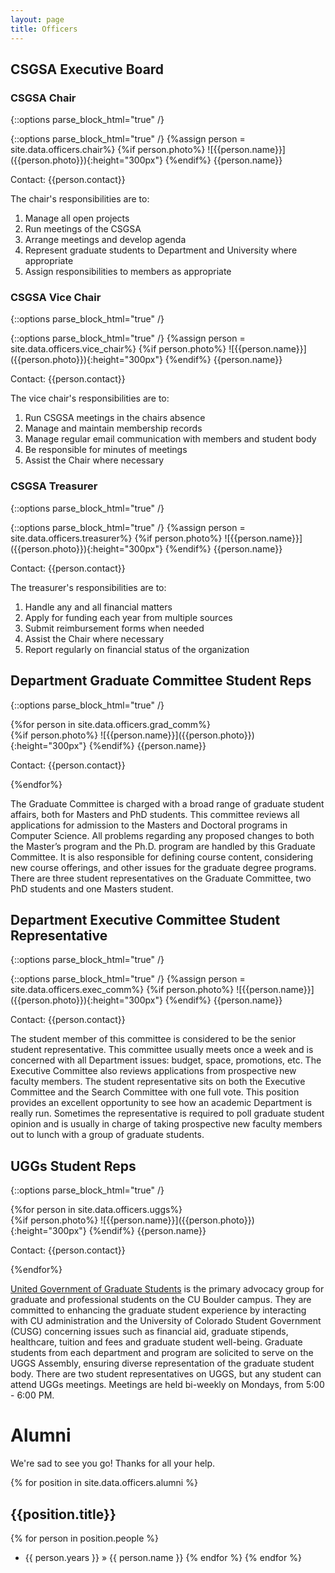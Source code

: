```yaml
---
layout: page
title: Officers
---
```


## CSGSA Executive Board 

### CSGSA Chair

{::options parse_block_html="true" /}
<div class="container">
<div class="row">
<div class="col-sm-4">
{::options parse_block_html="true" /}
{%assign person = site.data.officers.chair%}
{%if person.photo%}
![{{person.name}}]({{person.photo}}){:height="300px"}
{%endif%}
{{person.name}}

Contact: {{person.contact}}
</div>

<div class="col-sm-8">
The chair's responsibilities are to:

1. Manage all open projects 
2. Run meetings of the CSGSA 
3. Arrange meetings and develop agenda 
4. Represent graduate students to Department and University where appropriate 
5. Assign responsibilities to members as appropriate 
</div>
</div>
</div>

### CSGSA Vice Chair

{::options parse_block_html="true" /}
<div class="container">
<div class="row">
<div class="col-sm-4">
{::options parse_block_html="true" /}
{%assign person = site.data.officers.vice_chair%}
{%if person.photo%}
![{{person.name}}]({{person.photo}}){:height="300px"}
{%endif%}
{{person.name}}

Contact: {{person.contact}}
</div>

<div class="col-sm-8">
The vice chair's responsibilities are to:

1. Run CSGSA meetings in the chairs absence 
2. Manage and maintain membership records 
3. Manage regular email communication with members and student body 
4. Be responsible for minutes of meetings 
5. Assist the Chair where necessary 
</div>
</div>
</div>

### CSGSA Treasurer

{::options parse_block_html="true" /}
<div class="container">
<div class="row">
<div class="col-sm-4">
{::options parse_block_html="true" /}
{%assign person = site.data.officers.treasurer%}
{%if person.photo%}
![{{person.name}}]({{person.photo}}){:height="300px"}
{%endif%}
{{person.name}}

Contact: {{person.contact}}
</div>

<div class="col-sm-8">
The treasurer's responsibilities are to:

1. Handle any and all financial matters 
2. Apply for funding each year from multiple sources 
3. Submit reimbursement forms when needed 
4. Assist the Chair where necessary 
5. Report regularly on financial status of the organization
</div>
</div>
</div>

## Department Graduate Committee Student Reps

{::options parse_block_html="true" /}
<div class="container">
<div class="row">
{%for person in site.data.officers.grad_comm%}
<div class="col-sm-4">
{%if person.photo%}
![{{person.name}}]({{person.photo}}){:height="300px"}
{%endif%}
{{person.name}} 

Contact: {{person.contact}}
</div>
{%endfor%}
</div>
</div>

The Graduate Committee is charged with a broad range of graduate student affairs, both for Masters and PhD students. This committee reviews all applications for admission to the Masters and Doctoral programs in Computer Science. All problems regarding any proposed changes to both the Master’s program and the Ph.D. program are handled by this Graduate Committee. It is also responsible for defining course content, considering new course offerings, and other issues for the graduate degree programs. There are three student representatives on the Graduate Committee, two PhD students and one Masters student.

## Department Executive Committee Student Representative

{::options parse_block_html="true" /}
<div class="container">
<div class="row">
<div class="col-sm-4">
{::options parse_block_html="true" /}
{%assign person = site.data.officers.exec_comm%}
{%if person.photo%}
![{{person.name}}]({{person.photo}}){:height="300px"}
{%endif%}
{{person.name}}

Contact: {{person.contact}}
</div>

<div class="col-sm-8">
The student member of this committee is considered to be the senior student representative. This committee usually meets once a week and is concerned with all Department issues: budget, space, promotions, etc. The Executive Committee also reviews applications from prospective new faculty members. The student representative sits on both the Executive Committee and the Search Committee with one full vote. This position provides an excellent opportunity to see how an academic Department is really run. Sometimes the representative is required to poll graduate student opinion and is usually in charge of taking prospective new faculty members out to lunch with a group of graduate students.
</div>
</div>
</div>

## UGGs Student Reps

{::options parse_block_html="true" /}
<div class="container">
<div class="row">
{%for person in site.data.officers.uggs%}
<div class="col-sm-4">
{%if person.photo%}
![{{person.name}}]({{person.photo}}){:height="300px"}
{%endif%}
{{person.name}} 

Contact: {{person.contact}}
</div>
{%endfor%}
</div>
</div>

[United Government of Graduate Students](https://www.colorado.edu/uggs/) is the primary advocacy group for graduate and professional students on the CU Boulder campus. They are committed to enhancing the graduate student experience by interacting with CU administration and the University of Colorado Student Government (CUSG) concerning issues such as financial aid, graduate stipends, healthcare, tuition and fees and graduate student well-being. Graduate students from each department and program are solicited to serve on the UGGS Assembly, ensuring diverse representation of the graduate student body. There are two student representatives on UGGS, but any student can attend UGGs meetings. Meetings are held bi-weekly on Mondays, from 5:00 - 6:00 PM.

# Alumni

We're sad to see you go! Thanks for all your help.

{% for position in site.data.officers.alumni %}
## {{position.title}}
  {% for person in position.people %}
  * {{ person.years }} &raquo; {{ person.name }}
  {% endfor %}
{% endfor %}

